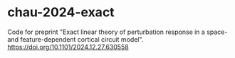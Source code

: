 # chau-2024-exact
Code for preprint "Exact linear theory of perturbation response in a space- and feature-dependent cortical circuit model". https://doi.org/10.1101/2024.12.27.630558
